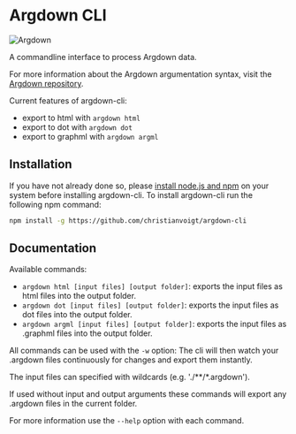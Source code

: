 # Argdown CLI

![Argdown](https://cdn.rawgit.com/christianvoigt/argdown-cli/master/argdown-mark.svg)

A commandline interface to process Argdown data.

For more information about the Argdown argumentation syntax, visit the [Argdown repository](https://github.com/christianvoigt/argdown).

Current features of argdown-cli:

  - export to html with `argdown html`
  - export to dot  with `argdown dot`
  - export to graphml with `argdown argml`

## Installation

If you have not already done so, please [install node.js and npm](https://docs.npmjs.com/getting-started/installing-node) on your system before installing argdown-cli. To install argdown-cli run the following npm command:

```bash
npm install -g https://github.com/christianvoigt/argdown-cli
```

## Documentation

Available commands:

  - `argdown html [input files] [output folder]`: exports the input files as html files into the output folder.
  - `argdown dot [input files] [output folder]`: exports the input files as dot files into the output folder.
  - `argdown argml [input files] [output folder]`: exports the input files as .graphml files into the output folder.
  
All commands can be used with the `-w` option: The cli will then watch your .argdown files continuously for changes and export them instantly.

The input files can specified with wildcards (e.g. './**/*.argdown').

If used without input and output arguments these commands will export any .argdown files in the current folder.

For more information use the `--help` option with each command.
